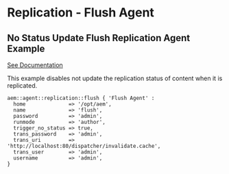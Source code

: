 # Replication - Flush Agent

## No Status Update Flush Replication Agent Example

[See Documentation](https://docs.adobe.com/docs/en/aem/6-2/deploy/configuring/replication.html#Configuring%20your%20Replication%20Agents)

This example disables not update the replication status of content when it is replicated.

~~~ puppet
aem::agent::replication::flush { 'Flush Agent' :
  home              => '/opt/aem',
  name              => 'flush',
  password          => 'admin',
  runmode           => 'author',
  trigger_no_status => true,
  trans_password    => 'admin',
  trans_uri         => 'http://localhost:80/dispatcher/invalidate.cache',
  trans_user        => 'admin',
  username          => 'admin',
}
~~~
